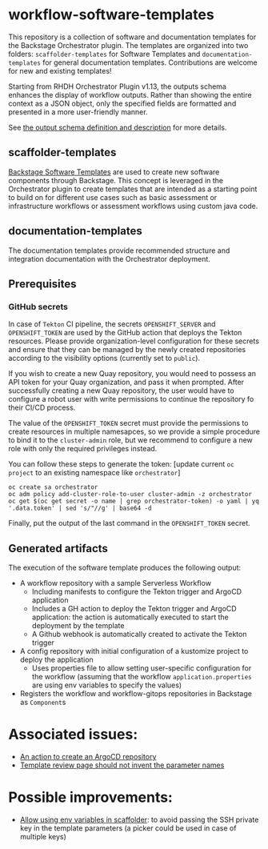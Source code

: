 # workflow-software-templates

This repository is a collection of software and documentation templates for the Backstage Orchestrator plugin. The templates are organized into two folders: `scaffolder-templates` for Software Templates and `documentation-templates` for general documentation templates. Contributions are welcome for new and existing templates!

Starting from RHDH Orchestrator Plugin v1.13, the outputs schema enhances the display of workflow outputs. Rather than showing the entire context as a JSON object, only the specified fields are formatted and presented in a more user-friendly manner.

See [the output schema definition and description](https://github.com/parodos-dev/serverless-workflows/blob/main/best-practices.md#workflow-output-schema) for more details.

## scaffolder-templates

[Backstage Software Templates](https://backstage.io/docs/features/software-templates/) are used to create new software components through Backstage. This concept is leveraged in the Orchestrator plugin to create templates that are intended as a starting point to build on for different use cases such as basic assessment or infrastructure workflows or assessment workflows using custom java code.

## documentation-templates

The documentation templates provide recommended structure and integration documentation with the Orchestrator deployment.

## Prerequisites
### GitHub secrets
In case of `Tekton` CI pipeline, the secrets `OPENSHIFT_SERVER` and `OPENSHIFT_TOKEN` are used by the GitHub action that deploys the Tekton
resources. Please provide organization-level configuration for these secrets and ensure that they can be managed by the newly created repositories according to the visibility options (currently set to `public`).

If you wish to create a new Quay repository, you would need to possess an API token for your Quay organization, and pass it when prompted. 
After successfully creating a new Quay repository, the user would have to configure a robot user with write permissions to continue the repository fo their CI/CD process. 

The value of the `OPENSHIFT_TOKEN` secret must provide the permissions to create resources in multiple namesapces, so we provide a simple procedure to
bind it to the `cluster-admin` role, but we recommend to configure a new role with only the required privileges instead.

You can follow these steps to generate the token:
[update current `oc project` to an existing namespace like `orchestrator`]
```
oc create sa orchestrator
oc adm policy add-cluster-role-to-user cluster-admin -z orchestrator
oc get $(oc get secret -o name | grep orchestrator-token) -o yaml | yq '.data.token' | sed 's/"//g' | base64 -d
```
Finally, put the output of the last command in the `OPENSHIFT_TOKEN` secret.

## Generated artifacts
The execution of the software template produces the following output:
* A workflow repository with a sample Serverless Workflow
  * Including manifests to configure the Tekton trigger and ArgoCD application
  * Includes a GH action to deploy the Tekton trigger and ArgoCD application: the action is automatically executed to start the deployment by the template
  * A Github webhook is automatically created to activate the Tekton trigger
* A config repository with initial configuration of a kustomize project to deploy the application
  * Uses properties file to allow setting user-specific configuration for the workflow (assuming that the workflow `application.properties` are using
  env variables to specify the values)
* Registers the workflow and workflow-gitops repositories in Backstage as `Component`s

# Associated issues:
* [An action to create an ArgoCD repository](https://github.com/RoadieHQ/roadie-backstage-plugins/issues/1298)
* [Template review page should not invent the parameter names](https://github.com/backstage/backstage/issues/23794)

# Possible improvements:
* [Allow using env variables in scaffolder](https://github.com/backstage/backstage/issues/17208#issuecomment-1497474223): 
  to avoid passing the SSH private key in the template parameters (a picker could be used in case of multiple keys)

